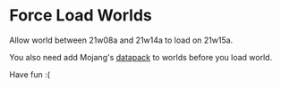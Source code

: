 # Force Load Worlds

Allow world between 21w08a and 21w14a to load on 21w15a.

You also need add Mojang's [datapack](https://launcher.mojang.com/v1/objects/643b1f8f7f71c74ffc913e8572f52fd5bca88282/CavesAndCliffsPreview.zip) to worlds before you load world.

Have fun :(